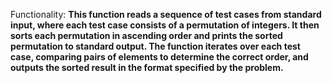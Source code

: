 Functionality: **This function reads a sequence of test cases from standard input, where each test case consists of a permutation of integers. It then sorts each permutation in ascending order and prints the sorted permutation to standard output. The function iterates over each test case, comparing pairs of elements to determine the correct order, and outputs the sorted result in the format specified by the problem.**